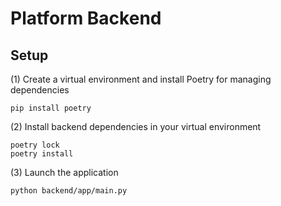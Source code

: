 # Platform Backend

## Setup

(1) Create a virtual environment and install Poetry for managing dependencies

```
pip install poetry
```

(2) Install backend dependencies in your virtual environment

```
poetry lock
poetry install
```

(3) Launch the application

```
python backend/app/main.py
```
